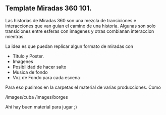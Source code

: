 ## Template Miradas 360 101.

Las historias de Miradas 360 son una mezcla de transiciones e interacciones que van guian el camino de una historia.
Algunas son solo transiciones entre esferas con imagenes y otras combianan interaccion mientras.

La idea es que puedan replicar algun formato de miradas con

- Titulo y Poster.
- Imagenes 
- Posibilidad de hacer salto
- Musica de fondo
- Voz de Fondo para cada escena

Para eso pusimos en la carpetas el material de varias producciones.
Como

/images/cuba
/images/borges

Ahi hay buen material para jugar ;)


